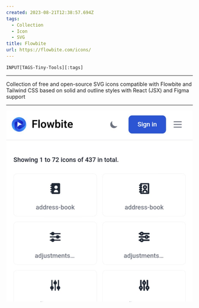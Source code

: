 ```yaml
---
created: 2023-08-21T12:38:57.694Z
tags: 
  - Collection
  - Icon
  - SVG
title: Flowbite
url: https://flowbite.com/icons/
---
```

```meta-bind
INPUT[TAGS-Tiny-Tools][:tags]
```

___
Collection of free and open-source SVG icons compatible with Flowbite and Tailwind CSS based on solid and outline styles with React (JSX) and Figma support
___

![](_attachments/flowbite.jpg)

